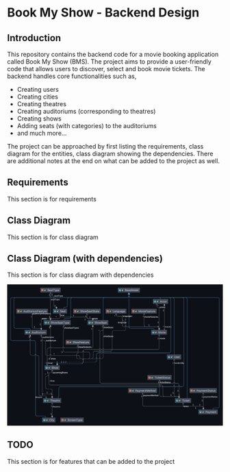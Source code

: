 # Book My Show - Backend Design

## Introduction

This repository contains the backend code for a movie booking 
application called Book My Show (BMS). The project aims to provide a 
user-friendly code that allows users to discover, select and book movie
tickets. The backend handles core functionalities such as,

- Creating users 
- Creating cities
- Creating theatres
- Creating auditoriums (corresponding to theatres)
- Creating shows
- Adding seats (with categories) to the auditoriums
- and much more...

The project can be approached by first listing the requirements, class
diagram for the entities, class diagram showing the dependencies. There
are additional notes at the end on what can be added to the project as
well.

## Requirements

This section is for requirements

## Class Diagram

This section is for class diagram

## Class Diagram (with dependencies)

This section is for class diagram with dependencies

![Alternative Text](./assets/class_diagram_with_dependencies.png?raw=true)

## TODO

This section is for features that can be added to the project